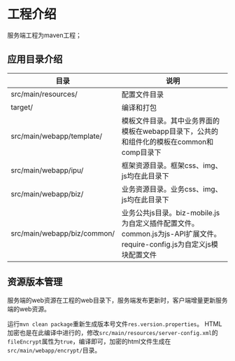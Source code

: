 # 工程介绍

服务端工程为maven工程；



## 应用目录介绍

| 目录                        | 说明                                                         |
| --------------------------- | ------------------------------------------------------------ |
| src/main/resources/         | 配置文件目录                                                 |
| target/                     | 编译和打包                                                   |
| src/main/webapp/template/   | 模板文件目录。其中业务界面的模板在webapp目录下，公共的和组件化的模板在common和comp目录下 |
| src/main/webapp/ipu/        | 框架资源目录。框架css、img、js均在此目录下                   |
| src/main/webapp/biz/        | 业务资源目录。业务css、img、js均在此目录下                   |
| src/main/webapp/biz/common/ | 业务公共js目录。biz-mobile.js为自定义插件配置文件。common.js为js-API扩展文件。require-config.js为自定义js模块配置文件 |



## 资源版本管理

服务端的web资源在工程的web目录下，服务端发布更新时，客户端增量更新服务端的web资源。

运行`mvn clean package`重新生成版本号文件`res.version.properties`。 HTML加密也是在此编译中进行的，修改`src/main/resources/server-config.xml`的`fileEncrypt`属性为`true`，编译即可，加密的html文件生成在`src/main/webapp/encrypt/`目录。





<link rel="stylesheet" href="https://cdn.jsdelivr.net/npm/gitalk@1/dist/gitalk.css">
<script src="../../source/md5.min.js"></script>
<script src="https://cdn.jsdelivr.net/npm/gitalk@1/dist/gitalk.min.js"></script>
<div id="gitalk-container"></div>
<script>
  var gitalk = new Gitalk({
    "clientID": "f8eec1cd59e53d8158d2",
    "clientSecret": "83873640a1aa569a87ab8d07b210efe35b6797b8",
    "repo": "IPU-DOCUMENT",
    "owner": "luckywangyj",
    "admin": ["luckywangyj"],
    "id": md5(location.href),
    "distractionFreeMode": false  
  });
  gitalk.render("gitalk-container");
</script>


